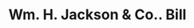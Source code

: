 ---
doi: 10.7916/D8GB3G4J
date_other: '1890'
date_other_textual: 1890-1899
form: printed ephemera
genre:
- Invoices
name:
- Wm. H. Jackson & Co.
object_in_context_url: https://biggert.cul.columbia.edu/items/view/ave_biggert_01157
subject_hierarchical_geographic:
- New York, New York, United States
subject_name:
- Wm. H. Jackson & Co.
title: Wm. H. Jackson & Co.. Bill
sort_title: Wm. H. Jackson & Co.. Bill
call_number: ave_biggert_01157
coordinates:
- 40.71277777777778,-74.00583333333333
pid: ave_biggert_01157
identifiers: ave_biggert_01157
thumbnail: https://derivativo-1.library.columbia.edu/iiif/2/ldpd:344982/full/!256,256/0/native.jpg
permalink: "/biggert/ave_biggert_01157/"
layout: iiif-image-page
---